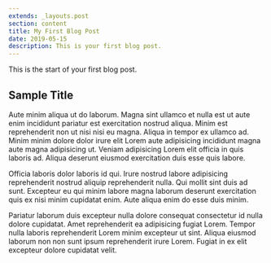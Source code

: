 ```yaml
---
extends: _layouts.post
section: content
title: My First Blog Post
date: 2019-05-15
description: This is your first blog post.
---
```


This is the start of your first blog post.

## Sample Title

Aute minim aliqua ut do laborum. Magna sint ullamco et nulla est ut aute enim incididunt pariatur est exercitation nostrud aliqua. Minim est reprehenderit non ut nisi nisi eu magna. Aliqua in tempor ex ullamco ad. Minim minim dolore dolor irure elit Lorem aute adipisicing incididunt magna aute magna adipisicing ut. Veniam adipisicing Lorem elit officia in quis laboris ad. Aliqua deserunt eiusmod exercitation duis esse quis labore.

Officia laboris dolor laboris id qui. Irure nostrud labore adipisicing reprehenderit nostrud aliquip reprehenderit nulla. Qui mollit sint duis ad sunt. Excepteur eu qui minim labore magna laborum deserunt exercitation quis ex nisi minim cupidatat enim. Aute aliqua enim do esse duis minim.

Pariatur laborum duis excepteur nulla dolore consequat consectetur id nulla dolore cupidatat. Amet reprehenderit ea adipisicing fugiat Lorem. Tempor nulla laboris reprehenderit Lorem minim excepteur ut sint. Aliqua eiusmod laborum non non sunt ipsum reprehenderit irure Lorem. Fugiat in ex elit excepteur dolore cupidatat velit.